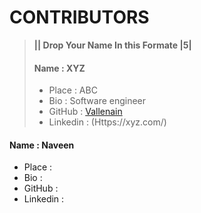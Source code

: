 # CONTRIBUTORS

> **|| Drop Your Name In this Formate |5|**
>#### Name : XYZ
> - Place : ABC
> - Bio : Software engineer
> - GitHub : [Vallenain](https://github.com/Vallenain)
> - Linkedin : (Https://xyz.com/)

#### Name : Naveen 
 - Place : 
 - Bio : 
 - GitHub : 
 - Linkedin : 
